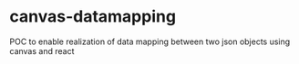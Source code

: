 # canvas-datamapping
POC to enable realization of data mapping between two json objects using canvas and react

